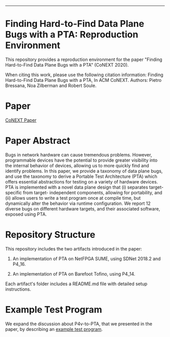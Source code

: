 ***
# Finding Hard-to-Find Data Plane Bugs with a PTA: Reproduction Environment

This repository provides a reproduction environment for the paper "Finding Hard-to-Find Data Plane Bugs with a PTA" (CoNEXT 2020).

When citing this work, please use the following citation information:
Finding Hard-to-Find Data Plane Bugs with a PTA, In ACM CoNEXT.
Authors: Pietro Bressana, Noa Zilberman and Robert Soule.

# Paper

[CoNEXT Paper](https://www.cs.yale.edu/homes/soule/pubs/conext2020-bressana.pdf)

# Paper Abstract
Bugs in network hardware can cause tremendous problems. However, programmable devices have the potential to provide greater visibility into the internal behavior of devices, allowing us to more quickly find and identify problems. In this paper, we provide a taxonomy of data plane bugs, and use the taxonomy to derive a Portable Test Architecture (PTA) which offers essential abstractions for testing on a variety of hardware devices. PTA is implemented with a novel data plane design that (i) separates target-specific from target- independent components, allowing for portability, and (ii) allows users to write a test program once at compile time, but dynamically alter the behavior via runtime configuration. We report 12 diverse bugs on different hardware targets, and their associated software, exposed using PTA.

# Repository Structure
This repository includes the two artifacts introduced in the paper:

1. An implementation of PTA on NetFPGA SUME, using SDNet 2018.2 and P4_16.

2. An implementation of PTA on Barefoot Tofino, using P4_14.

Each artifact's folder includes a README.md file with detailed setup instructions.

# Example Test Program
We expand the discussion about P4v-to-PTA, that we presented in the paper, by describing an [example test program](Barefoot_Tofino/docs/README.md).
